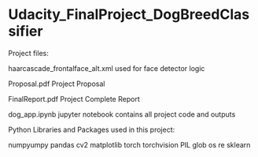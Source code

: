 # Udacity_FinalProject_DogBreedClassifier

Project files:

haarcascade_frontalface_alt.xml                 used for face detector logic

Proposal.pdf                                    Project Proposal

FinalReport.pdf                                 Project Complete Report  

dog_app.ipynb                                   jupyter notebook contains all project code and outputs

Python Libraries and Packages used in this project:

numpyumpy
pandas
cv2
matplotlib
torch
torchvision
PIL
glob
os
re
sklearn